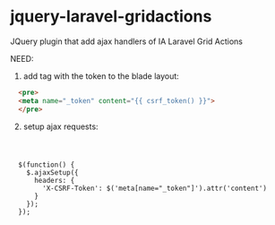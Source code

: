 # jquery-laravel-gridactions
JQuery plugin that add ajax handlers of IA Laravel Grid Actions

NEED:
1. add <meta> tag with the token to the blade layout:
  ```html
    <pre>
    <meta name="_token" content="{{ csrf_token() }}">
    </pre>
  ```
2. setup ajax requests:
<code>
  <pre>
  $(function() {
    $.ajaxSetup({
      headers: {
        'X-CSRF-Token': $('meta[name="_token"]').attr('content')
      }
    });
  });
  </pre>
  </code>
  
